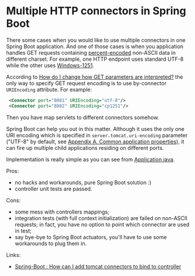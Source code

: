 # Multiple HTTP connectors in Spring Boot

There some cases when you would like to use multiple connectors in one Spring Boot application. And one of those cases is when you application handles GET requests containing [percent-encoded](https://en.wikipedia.org/wiki/Percent-encoding) non-ASCII data in different charset. For example, one HTTP endpoint uses standard UTF-8 while the other uses [Windows-1251](https://en.wikipedia.org/wiki/Windows-1251).

According to [How do I change how GET parameters are interpreted?](http://wiki.apache.org/tomcat/FAQ/CharacterEncoding#Q2) the only way to specify GET request encoding is to use by-connector `URIEncoding` attribute. For example:

```xml
 <Connector port="8081" URIEncoding="utf-8"/>
 <Connector port="8082" URIEncoding="cp1251"/>
```

Then you have map servlets to different connectors somehow.

Spring Boot can help you out in this matter. Although it uses the only one URI encoding which is specified in `server.tomcat.uri-encoding` parameter ("UTF-8" by default, see [Appendix A. Common application properties](http://docs.spring.io/spring-boot/docs/current/reference/html/common-application-properties.html)), it can fire up multiple child applications residing on different ports.

Implementation is really simple as you can see from [Application.java](src/main/java/com/github/dddpaul/Application.java).

Pros:
* no hacks and workarounds, pure Spring Boot solution :)
* controller unit tests are passed.
  
Cons:
* some mess with controllers mappings;
* integration tests (with full context initialization) are failed on non-ASCII requests; in fact, you have no option to point which connector are used in test;
* say bye-bye to Spring Boot actuators, you'll have to use some workarounds to plug them in.  

Links:
* [Spring-Boot : How can I add tomcat connectors to bind to controller](http://stackoverflow.com/questions/26111050/spring-boot-how-can-i-add-tomcat-connectors-to-bind-to-controller)
